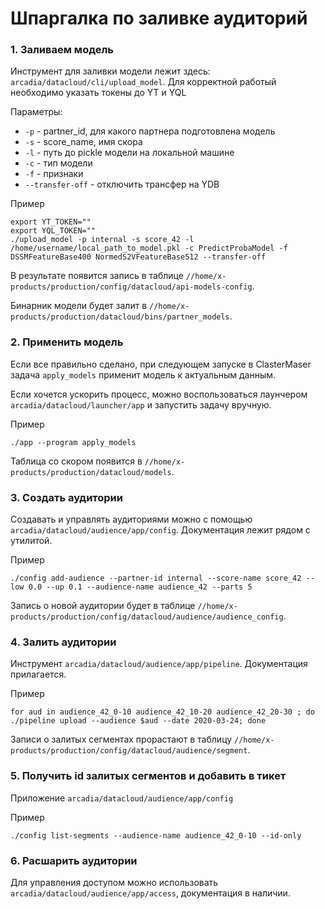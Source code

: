 # Шпаргалка по заливке аудиторий

### 1. Заливаем модель

Инструмент для заливки модели лежит здесь: `arcadia/datacloud/cli/upload_model`.
Для корректной работый необходимо указать токены до YT и YQL

Параметры:
- `-p` - partner\_id, для какого партнера подготовлена модель
- `-s` - score\_name, имя скора
- `-l` - путь до pickle модели на локальной машине
- `-c` - тип модели
- `-f` - признаки
- `--transfer-off` - отключить трансфер на YDB

Пример
```
export YT_TOKEN=""
export YQL_TOKEN=""
./upload_model -p internal -s score_42 -l /home/username/local_path_to_model.pkl -c PredictProbaModel -f DSSMFeatureBase400 NormedS2VFeatureBase512 --transfer-off
```

В результате появится запись в таблице `//home/x-products/production/config/datacloud/api-models-config`.

Бинарник модели будет залит в `//home/x-products/production/datacloud/bins/partner_models`.

### 2. Применить модель

Если все правильно сделано, при следующем запуске в ClasterMaser задача `apply_models` применит модель к актуальным данным.

Если хочется ускорить процесс, можно воспользоваться лаунчером `arcadia/datacloud/launcher/app` и запустить задачу вручную.

Пример
```
./app --program apply_models
```

Таблица со скором появится в `//home/x-products/production/datacloud/models`.

### 3. Создать аудитории

Создавать и управлять аудиториями можно с помощью `arcadia/datacloud/audience/app/config`. Документация лежит рядом с утилитой.

Пример
```
./config add-audience --partner-id internal --score-name score_42 --low 0.0 --up 0.1 --audience-name audience_42 --parts 5
```

Запись о новой аудитории будет в таблице `//home/x-products/production/config/datacloud/audience/audience_config`.

### 4. Залить аудитории

Инструмент `arcadia/datacloud/audience/app/pipeline`. Документация прилагается.

Пример
```
for aud in audience_42_0-10 audience_42_10-20 audience_42_20-30 ; do ./pipeline upload --audience $aud --date 2020-03-24; done
```

Записи о залитых сегментах прорастают в таблицу `//home/x-products/production/config/datacloud/audience/segment`.

### 5. Получить id залитых сегментов и добавить в тикет

Приложение `arcadia/datacloud/audience/app/config`

Пример
```
./config list-segments --audience-name audience_42_0-10 --id-only
```

### 6. Расшарить аудитории

Для управления доступом можно использовать `arcadia/datacloud/audience/app/access`, документация в наличии.

